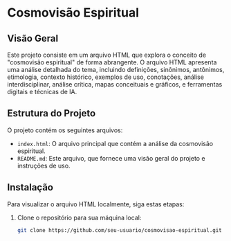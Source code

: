 # Cosmovisão Espiritual

## Visão Geral

Este projeto consiste em um arquivo HTML que explora o conceito de "cosmovisão espiritual" de forma abrangente. O arquivo HTML apresenta uma análise detalhada do tema, incluindo definições, sinônimos, antônimos, etimologia, contexto histórico, exemplos de uso, conotações, análise interdisciplinar, análise crítica, mapas conceituais e gráficos, e ferramentas digitais e técnicas de IA.

## Estrutura do Projeto

O projeto contém os seguintes arquivos:

- `index.html`: O arquivo principal que contém a análise da cosmovisão espiritual.
- `README.md`: Este arquivo, que fornece uma visão geral do projeto e instruções de uso.

## Instalação

Para visualizar o arquivo HTML localmente, siga estas etapas:

1. Clone o repositório para sua máquina local:

   ```bash
   git clone https://github.com/seu-usuario/cosmovisao-espiritual.git
